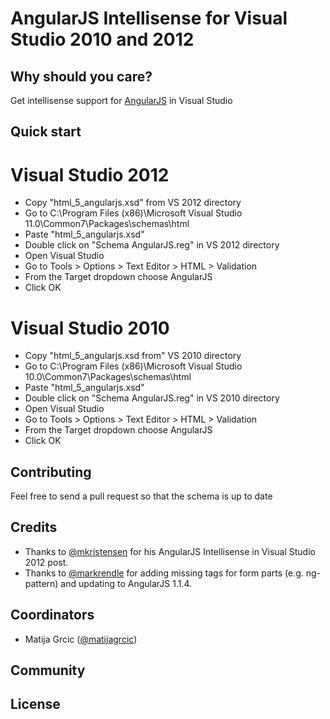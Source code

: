 # AngularJS Intellisense for Visual Studio 2010 and 2012

## Why should you care?
Get intellisense support for [AngularJS](https://github.com/angular/angular.js) in Visual Studio

## Quick start
# Visual Studio 2012
* Copy "html_5_angularjs.xsd" from VS 2012 directory
* Go to C:\Program Files (x86)\Microsoft Visual Studio 11.0\Common7\Packages\schemas\html 
* Paste "html_5_angularjs.xsd" 
* Double click on "Schema AngularJS.reg" in VS 2012 directory
* Open Visual Studio
* Go to Tools > Options > Text Editor > HTML > Validation
* From the Target dropdown choose AngularJS 
* Click OK

# Visual Studio 2010
* Copy "html_5_angularjs.xsd from" VS 2010 directory
* Go to C:\Program Files (x86)\Microsoft Visual Studio 10.0\Common7\Packages\schemas\html 
* Paste "html_5_angularjs.xsd" 
* Double click on "Schema AngularJS.reg" in VS 2010 directory
* Open Visual Studio
* Go to Tools > Options > Text Editor > HTML > Validation
* From the Target dropdown choose AngularJS 
* Click OK

## Contributing
Feel free to send a pull request so that the schema is up to date

## Credits
* Thanks to [@mkristensen](http://twitter.com/mkristensen) for his AngularJS Intellisense in Visual Studio 2012 post.
* Thanks to [@markrendle](http://twitter.com/markrendle) for adding missing tags for form parts (e.g. ng-pattern) and updating to AngularJS 1.1.4. 

## Coordinators
* Matija Grcic ([@matijagrcic](https://twitter.com/matijagrcic))

## Community

## License 
